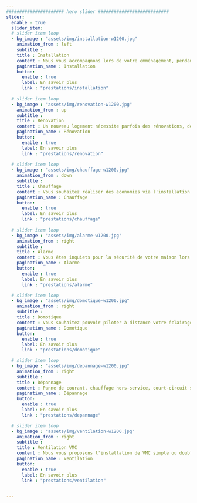 ```yaml
---
###################### hero slider ###########################
slider:
  enable : true
  slider_item:
  # slider item loop
  - bg_image : "assets/img/installation-w1200.jpg"
    animation_from : left
    subtitle : 
    title : Installation
    content : Nous vous accompagnons lors de votre emménagement, pendant ou après la construction de votre habitation. Installation de votre tableau électrique, d'une alarme incendie, cablage, ajout de prises... nous sommes là pour vous!
    pagination_name : Installation
    button:
      enable : true
      label: En savoir plus
      link : "prestations/installation"
      
  # slider item loop
  - bg_image : "assets/img/renovation-w1200.jpg"
    animation_from : up
    subtitle : 
    title : Rénovation
    content : Un nouveau logement nécessite parfois des rénovations, de légères à relativement lourdes. Nous établissons un diagnostic si besoin, et nous engageons à remettre aux normes l'ensemble de vos installations électriques
    pagination_name : Rénovation
    button:
      enable : true
      label: En savoir plus
      link : "prestations/renovation"
      
  # slider item loop
  - bg_image : "assets/img/chauffage-w1200.jpg"
    animation_from : down
    subtitle : 
    title : Chauffage
    content : Vous souhaitez réaliser des économies via l'installation de radiateurs récents? Ou vous aimeriez installer un chauffe-serviette dans votre salle de bains? Contactez-nous!
    pagination_name : Chauffage
    button:
      enable : true
      label: En savoir plus
      link : "prestations/chauffage"
      
  # slider item loop
  - bg_image : "assets/img/alarme-w1200.jpg"
    animation_from : right
    subtitle : 
    title : Alarme
    content : Vous êtes inquiets pour la sécurité de votre maison lors de vos départs en vacances? Nous vous installerons une alarme correspondant à vos besoins.
    pagination_name : Alarme
    button:
      enable : true
      label: En savoir plus
      link : "prestations/alarme"

  # slider item loop
  - bg_image : "assets/img/domotique-w1200.jpg"
    animation_from : right
    subtitle : 
    title : Domotique
    content : Vous souhaitez pouvoir piloter à distance votre éclairage, vos volets ou portails, votre chauffage? Notre expérience en matière de domotique nous permet de connecter votre maison selon vos souhaits.
    pagination_name : Domotique
    button:
      enable : true
      label: En savoir plus
      link : "prestations/domotique"

  # slider item loop
  - bg_image : "assets/img/depannage-w1200.jpg"
    animation_from : right
    subtitle :
    title : Dépannage
    content : Panne de courant, chauffage hors-service, court-circuit suite à une innondation? N'hésitez pas à nous contacter afin de planifier une intervention.
    pagination_name : Dépannage
    button:
      enable : true
      label: En savoir plus
      link : "prestations/depannage"

  # slider item loop
  - bg_image : "assets/img/ventilation-w1200.jpg"
    animation_from : right
    subtitle :
    title : Ventilation VMC
    content : Nous vous proposons l'installation de VMC simple ou double flux.
    pagination_name : Ventilation
    button:
      enable : true
      label: En savoir plus
      link : "prestations/ventilation"

    
---
```

